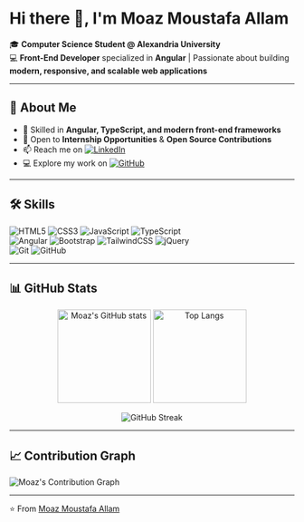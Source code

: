 # Hi there 👋, I'm Moaz Moustafa Allam  

🎓 **Computer Science Student @ Alexandria University**  
💻 **Front-End Developer** specialized in **Angular** | Passionate about building **modern, responsive, and scalable web applications**  

---

## 🚀 About Me  
- 🌱 Skilled in **Angular, TypeScript, and modern front-end frameworks**  
- 💼 Open to **Internship Opportunities** & **Open Source Contributions**  
- 📫 Reach me on [![LinkedIn](https://img.shields.io/badge/LinkedIn-0077B5?style=flat&logo=linkedin&logoColor=white)](https://www.linkedin.com/in/moazallam/)  
- 💻 Explore my work on [![GitHub](https://img.shields.io/badge/GitHub-100000?style=flat&logo=github&logoColor=white)](https://github.com/moazallam1?tab=repositories)  

---

## 🛠️ Skills  

![HTML5](https://img.shields.io/badge/HTML5-E34F26?style=flat&logo=html5&logoColor=white)
![CSS3](https://img.shields.io/badge/CSS3-1572B6?style=flat&logo=css3&logoColor=white)
![JavaScript](https://img.shields.io/badge/JavaScript-F7DF1E?style=flat&logo=javascript&logoColor=black)
![TypeScript](https://img.shields.io/badge/TypeScript-007ACC?style=flat&logo=typescript&logoColor=white)  
![Angular](https://img.shields.io/badge/Angular-DD0031?style=flat&logo=angular&logoColor=white)
![Bootstrap](https://img.shields.io/badge/Bootstrap-7952B3?style=flat&logo=bootstrap&logoColor=white)
![TailwindCSS](https://img.shields.io/badge/Tailwind_CSS-38B2AC?style=flat&logo=tailwind-css&logoColor=white)
![jQuery](https://img.shields.io/badge/jQuery-0769AD?style=flat&logo=jquery&logoColor=white)  
![Git](https://img.shields.io/badge/Git-F05032?style=flat&logo=git&logoColor=white)
![GitHub](https://img.shields.io/badge/GitHub-181717?style=flat&logo=github&logoColor=white)  

---

## 📊 GitHub Stats  

<p align="center">
  <img src="https://github-readme-stats.vercel.app/api?username=moazallam1&show_icons=true&theme=tokyonight" alt="Moaz's GitHub stats" height="165"/>
  <img src="https://github-readme-stats.vercel.app/api/top-langs/?username=moazallam1&layout=compact&theme=tokyonight" alt="Top Langs" height="165"/>
</p>

<p align="center">
  <img src="https://streak-stats.demolab.com?user=moazallam1&theme=tokyonight&hide_border=true" alt="GitHub Streak"/>
</p>

---

## 📈 Contribution Graph  

![Moaz's Contribution Graph](https://github-readme-activity-graph.vercel.app/graph?username=moazallam1&theme=tokyo-night)  

---

⭐️ From [Moaz Moustafa Allam](https://github.com/moazallam1)  
